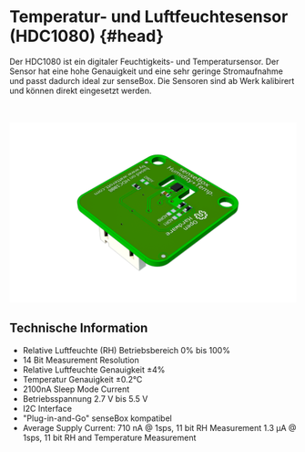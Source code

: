 # Temperatur- und Luftfeuchtesensor (HDC1080) {#head}
<div class="description">Der HDC1080 ist ein digitaler Feuchtigkeits- und Temperatursensor. Der Sensor hat eine hohe Genauigkeit und eine sehr geringe Stromaufnahme und passt dadurch ideal zur senseBox. Die Sensoren sind ab Werk kalibirert und können direkt eingesetzt werden. </div>

<div class="line">
    <br>
    <br>
</div>

![Temperaturn und Luftfeuchtesensor](../../pictures/hds%20top.png)

## Technische Information

* Relative Luftfeuchte (RH) Betriebsbereich 0% bis 100%
* 14 Bit Measurement Resolution
* Relative Luftfeuchte Genauigkeit ±4%
* Temperatur Genauigkeit ±0.2°C
* 2100nA Sleep Mode Current
* Betriebsspannung 2.7 V bis 5.5 V
* I2C Interface
* "Plug-in-and-Go" senseBox kompatibel
* Average Supply Current: 710 nA @ 1sps, 11 bit RH Measurement 1.3 µA @ 1sps, 11 bit RH and Temperature Measurement